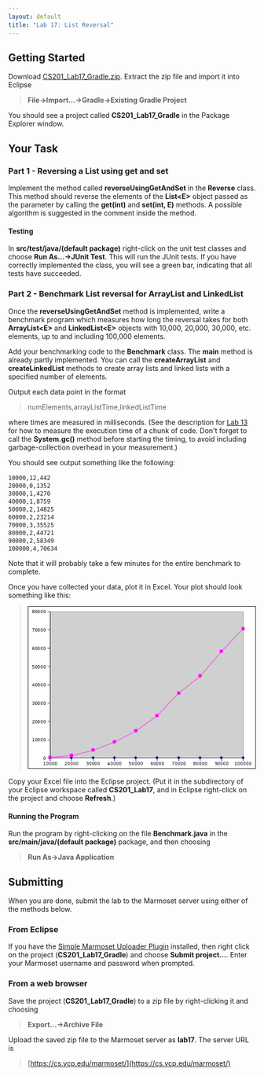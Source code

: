 ```yaml
---
layout: default
title: "Lab 17: List Reversal"
---
```


## Getting Started

Download [CS201\_Lab17\_Gradle.zip](CS201_Lab17_Gradle.zip). Extract the zip file and import it into Eclipse

> **File&rarr;Import...&rarr;Gradle&rarr;Existing Gradle Project**

You should see a project called **CS201\_Lab17\_Gradle** in the Package Explorer window.

## Your Task

### Part 1 - Reversing a List using get and set

Implement the method called **reverseUsingGetAndSet** in the **Reverse** class. This method should reverse the elements of the **List&lt;E&gt;** object passed as the parameter by calling the **get(int)** and **set(int, E)** methods. A possible algorithm is suggested in the comment inside the method.

#### Testing

In **src/test/java/(default package)** right-click on the unit test classes and choose **Run As...&rarr;JUnit Test**. This will run the JUnit tests. If you have correctly implemented the class, you will see a green bar, indicating that all tests have succeeded.

### Part 2 - Benchmark List reversal for ArrayList and LinkedList

Once the **reverseUsingGetAndSet** method is implemented, write a benchmark program which measures how long the reversal takes for both **ArrayList&lt;E&gt;** and **LinkedList&lt;E&gt;** objects with 10,000, 20,000, 30,000, etc. elements, up to and including 100,000 elements.

Add your benchmarking code to the **Benchmark** class. The **main** method is already partly implemented. You can call the **createArrayList** and **createLinkedList** methods to create array lists and linked lists with a specified number of elements.

Output each data point in the format

> numElements,arrayListTime,linkedListTime

where times are measured in milliseconds. (See the description for [Lab 13](lab13.html) for how to measure the execution time of a chunk of code. Don't forget to call the **System.gc()** method before starting the timing, to avoid including garbage-collection overhead in your measurement.)

You should see output something like the following:

    10000,12,442
    20000,0,1352
    30000,1,4270
    40000,1,8759
    50000,2,14825
    60000,2,23214
    70000,3,35525
    80000,2,44721
    90000,2,58349
    100000,4,70634

Note that it will probably take a few minutes for the entire benchmark to complete.

Once you have collected your data, plot it in Excel. Your plot should look something like this:

> ![image](images/lab17/benchPlot.png)

Copy your Excel file into the Eclipse project. (Put it in the subdirectory of your Eclipse workspace called **CS201\_Lab17**, and in Eclipse right-click on the project and choose **Refresh**.)

#### Running the Program

Run the program by right-clicking on the file **Benchmark.java** in the **src/main/java/(default package)** package, and then choosing

> **Run As&rarr;Java Application**

## Submitting

When you are done, submit the lab to the Marmoset server using either of the methods below.

### From Eclipse

If you have the [Simple Marmoset Uploader Plugin](../resources/index.html) installed, then right click on the project (**CS201\_Lab17\_Gradle**) and choose **Submit project...**. Enter your Marmoset username and password when prompted.

### From a web browser

Save the project (**CS201\_Lab17\_Gradle**) to a zip file by right-clicking it and choosing

> **Export...&rarr;Archive File**

Upload the saved zip file to the Marmoset server as **lab17**. The server URL is

> [https://cs.ycp.edu/marmoset/](https://cs.ycp.edu/marmoset/)